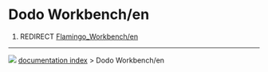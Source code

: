 # Dodo Workbench/en
1.  REDIRECT [Flamingo_Workbench/en](Flamingo_Workbench/en.md)



---
![](images/Right_arrow.png) [documentation index](../README.md) > Dodo Workbench/en
